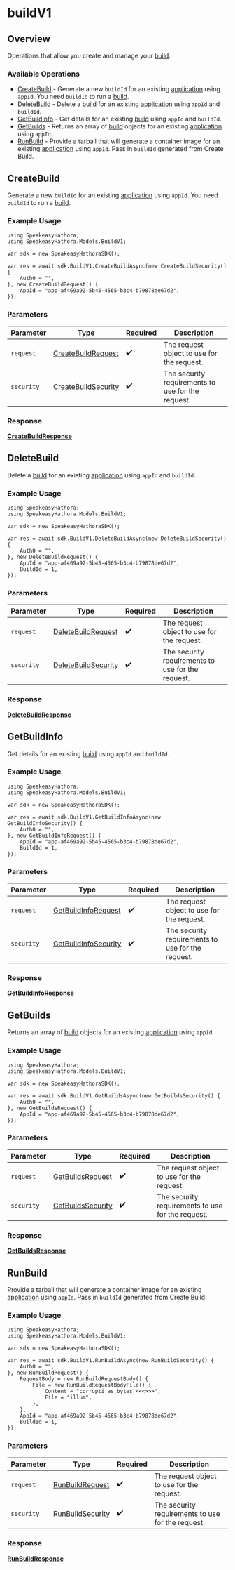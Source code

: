# buildV1

## Overview

Operations that allow you create and manage your [build](https://hathora.dev/docs/concepts/hathora-entities#build).

### Available Operations

* [CreateBuild](#createbuild) - Generate a new `buildId` for an existing [application](https://hathora.dev/docs/concepts/hathora-entities#application) using `appId`. You need `buildId` to run a [build](https://hathora.dev/docs/concepts/hathora-entities#build).
* [DeleteBuild](#deletebuild) - Delete a [build](https://hathora.dev/docs/concepts/hathora-entities#build) for an existing [application](https://hathora.dev/docs/concepts/hathora-entities#application) using `appId` and `buildId`.
* [GetBuildInfo](#getbuildinfo) - Get details for an existing [build](https://hathora.dev/docs/concepts/hathora-entities#build) using `appId` and `buildId`.
* [GetBuilds](#getbuilds) - Returns an array of [build](https://hathora.dev/docs/concepts/hathora-entities#build) objects for an existing [application](https://hathora.dev/docs/concepts/hathora-entities#application) using `appId`.
* [RunBuild](#runbuild) - Provide a tarball that will generate a container image for an existing [application](https://hathora.dev/docs/concepts/hathora-entities#application) using `appId`. Pass in `buildId` generated from Create Build.

## CreateBuild

Generate a new `buildId` for an existing [application](https://hathora.dev/docs/concepts/hathora-entities#application) using `appId`. You need `buildId` to run a [build](https://hathora.dev/docs/concepts/hathora-entities#build).

### Example Usage

```unity
using SpeakeasyHathora;
using SpeakeasyHathora.Models.BuildV1;

var sdk = new SpeakeasyHathoraSDK();

var res = await sdk.BuildV1.CreateBuildAsync(new CreateBuildSecurity() {
    Auth0 = "",
}, new CreateBuildRequest() {
    AppId = "app-af469a92-5b45-4565-b3c4-b79878de67d2",
});
```

### Parameters

| Parameter                                                          | Type                                                               | Required                                                           | Description                                                        |
| ------------------------------------------------------------------ | ------------------------------------------------------------------ | ------------------------------------------------------------------ | ------------------------------------------------------------------ |
| `request`                                                          | [CreateBuildRequest](../../Models/BuildV1/CreateBuildRequest.md)   | :heavy_check_mark:                                                 | The request object to use for the request.                         |
| `security`                                                         | [CreateBuildSecurity](../../Models/BuildV1/CreateBuildSecurity.md) | :heavy_check_mark:                                                 | The security requirements to use for the request.                  |


### Response

**[CreateBuildResponse](../../Models/BuildV1/CreateBuildResponse.md)**


## DeleteBuild

Delete a [build](https://hathora.dev/docs/concepts/hathora-entities#build) for an existing [application](https://hathora.dev/docs/concepts/hathora-entities#application) using `appId` and `buildId`.

### Example Usage

```unity
using SpeakeasyHathora;
using SpeakeasyHathora.Models.BuildV1;

var sdk = new SpeakeasyHathoraSDK();

var res = await sdk.BuildV1.DeleteBuildAsync(new DeleteBuildSecurity() {
    Auth0 = "",
}, new DeleteBuildRequest() {
    AppId = "app-af469a92-5b45-4565-b3c4-b79878de67d2",
    BuildId = 1,
});
```

### Parameters

| Parameter                                                          | Type                                                               | Required                                                           | Description                                                        |
| ------------------------------------------------------------------ | ------------------------------------------------------------------ | ------------------------------------------------------------------ | ------------------------------------------------------------------ |
| `request`                                                          | [DeleteBuildRequest](../../Models/BuildV1/DeleteBuildRequest.md)   | :heavy_check_mark:                                                 | The request object to use for the request.                         |
| `security`                                                         | [DeleteBuildSecurity](../../Models/BuildV1/DeleteBuildSecurity.md) | :heavy_check_mark:                                                 | The security requirements to use for the request.                  |


### Response

**[DeleteBuildResponse](../../Models/BuildV1/DeleteBuildResponse.md)**


## GetBuildInfo

Get details for an existing [build](https://hathora.dev/docs/concepts/hathora-entities#build) using `appId` and `buildId`.

### Example Usage

```unity
using SpeakeasyHathora;
using SpeakeasyHathora.Models.BuildV1;

var sdk = new SpeakeasyHathoraSDK();

var res = await sdk.BuildV1.GetBuildInfoAsync(new GetBuildInfoSecurity() {
    Auth0 = "",
}, new GetBuildInfoRequest() {
    AppId = "app-af469a92-5b45-4565-b3c4-b79878de67d2",
    BuildId = 1,
});
```

### Parameters

| Parameter                                                            | Type                                                                 | Required                                                             | Description                                                          |
| -------------------------------------------------------------------- | -------------------------------------------------------------------- | -------------------------------------------------------------------- | -------------------------------------------------------------------- |
| `request`                                                            | [GetBuildInfoRequest](../../Models/BuildV1/GetBuildInfoRequest.md)   | :heavy_check_mark:                                                   | The request object to use for the request.                           |
| `security`                                                           | [GetBuildInfoSecurity](../../Models/BuildV1/GetBuildInfoSecurity.md) | :heavy_check_mark:                                                   | The security requirements to use for the request.                    |


### Response

**[GetBuildInfoResponse](../../Models/BuildV1/GetBuildInfoResponse.md)**


## GetBuilds

Returns an array of [build](https://hathora.dev/docs/concepts/hathora-entities#build) objects for an existing [application](https://hathora.dev/docs/concepts/hathora-entities#application) using `appId`.

### Example Usage

```unity
using SpeakeasyHathora;
using SpeakeasyHathora.Models.BuildV1;

var sdk = new SpeakeasyHathoraSDK();

var res = await sdk.BuildV1.GetBuildsAsync(new GetBuildsSecurity() {
    Auth0 = "",
}, new GetBuildsRequest() {
    AppId = "app-af469a92-5b45-4565-b3c4-b79878de67d2",
});
```

### Parameters

| Parameter                                                      | Type                                                           | Required                                                       | Description                                                    |
| -------------------------------------------------------------- | -------------------------------------------------------------- | -------------------------------------------------------------- | -------------------------------------------------------------- |
| `request`                                                      | [GetBuildsRequest](../../Models/BuildV1/GetBuildsRequest.md)   | :heavy_check_mark:                                             | The request object to use for the request.                     |
| `security`                                                     | [GetBuildsSecurity](../../Models/BuildV1/GetBuildsSecurity.md) | :heavy_check_mark:                                             | The security requirements to use for the request.              |


### Response

**[GetBuildsResponse](../../Models/BuildV1/GetBuildsResponse.md)**


## RunBuild

Provide a tarball that will generate a container image for an existing [application](https://hathora.dev/docs/concepts/hathora-entities#application) using `appId`. Pass in `buildId` generated from Create Build.

### Example Usage

```unity
using SpeakeasyHathora;
using SpeakeasyHathora.Models.BuildV1;

var sdk = new SpeakeasyHathoraSDK();

var res = await sdk.BuildV1.RunBuildAsync(new RunBuildSecurity() {
    Auth0 = "",
}, new RunBuildRequest() {
    RequestBody = new RunBuildRequestBody() {
        File = new RunBuildRequestBodyFile() {
            Content = "corrupti as bytes <<<>>>",
            File = "illum",
        },
    },
    AppId = "app-af469a92-5b45-4565-b3c4-b79878de67d2",
    BuildId = 1,
});
```

### Parameters

| Parameter                                                    | Type                                                         | Required                                                     | Description                                                  |
| ------------------------------------------------------------ | ------------------------------------------------------------ | ------------------------------------------------------------ | ------------------------------------------------------------ |
| `request`                                                    | [RunBuildRequest](../../Models/BuildV1/RunBuildRequest.md)   | :heavy_check_mark:                                           | The request object to use for the request.                   |
| `security`                                                   | [RunBuildSecurity](../../Models/BuildV1/RunBuildSecurity.md) | :heavy_check_mark:                                           | The security requirements to use for the request.            |


### Response

**[RunBuildResponse](../../Models/BuildV1/RunBuildResponse.md)**

